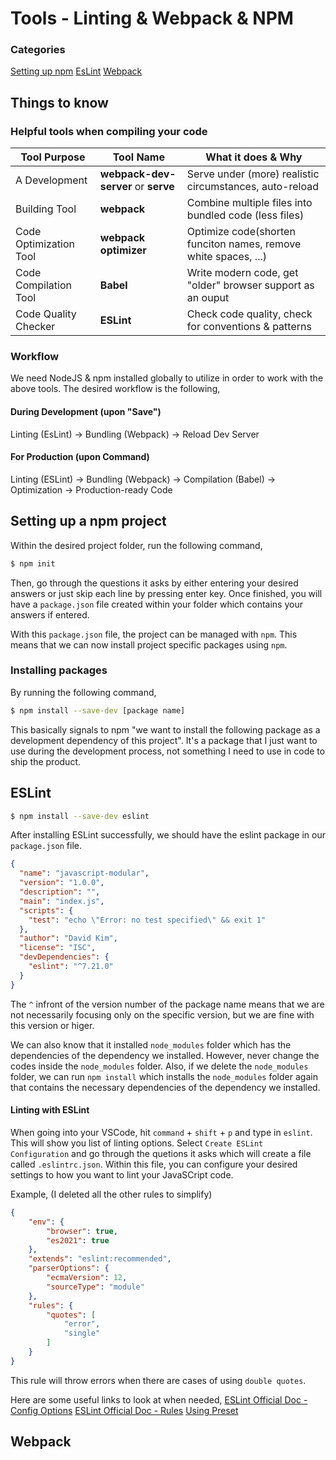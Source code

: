 # Tools - Linting & Webpack & NPM

### Categories
[Setting up npm](#setting-up-a-npm-project)
[EsLint](#eslint)
[Webpack](#webpack)

## Things to know

### Helpful tools when compiling your code

| **Tool Purpose** | **Tool Name** | **What it does & Why** | 
| ------------ |---------- | ------------------ |
| A Development | **webpack-dev-server** or **serve** | Serve under (more) realistic circumstances, auto-reload |
| Building Tool | **webpack** | Combine multiple files into bundled code (less files) |
| Code Optimization Tool | **webpack optimizer** | Optimize code(shorten funciton names, remove white spaces, ...) |
| Code Compilation Tool | **Babel** | Write modern code, get "older" browser support as an ouput |
| Code Quality Checker | **ESLint** | Check code quality, check for conventions & patterns |

### Workflow

We need NodeJS & npm installed globally to utilize in order to work with the above tools.
The desired workflow is the following,

#### During Development (upon "Save")
Linting (EsLint) -> Bundling (Webpack) -> Reload Dev Server

#### For Production (upon Command)
Linting (ESLint) -> Bundling (Webpack) -> Compilation (Babel) -> Optimization -> Production-ready Code

## Setting up a npm project

Within the desired project folder, run the following command,
```bash
$ npm init
```
Then, go through the questions it asks by either entering your desired answers or just skip each line by pressing enter key.
Once finished, you will have a `package.json` file created within your folder which contains your answers if entered.

With this `package.json` file, the project can be managed with `npm`. This means that we can now install project specific packages using `npm`.

### Installing packages

By running the following command,
```bash
$ npm install --save-dev [package name]
```
This basically signals to npm "we want to install the following package as a development dependency of this project". It's a package that I just want to use during the development process, not something I need to use in code to ship the product.

## ESLint 
```bash
$ npm install --save-dev eslint
```

After installing ESLint successfully, we should have the eslint package in our `package.json` file.
```json
{
  "name": "javascript-modular",
  "version": "1.0.0",
  "description": "",
  "main": "index.js",
  "scripts": {
    "test": "echo \"Error: no test specified\" && exit 1"
  },
  "author": "David Kim",
  "license": "ISC",
  "devDependencies": {
    "eslint": "^7.21.0"
  }
}
```

The `^` infront of the version number of the package name means that we are not necessarily focusing only on the specific version, but we are fine with this version or higer.

We can also know that it installed `node_modules` folder which has the dependencies of the dependency we installed. However, never change the codes inside the `node_modules` folder. Also, if we delete the `node_modules` folder, we can run `npm install` which installs the `node_modules` folder again that contains the necessary dependencies of the dependency we installed.

#### Linting with ESLint

When going into your VSCode, hit `command` + `shift` + `p` and type in `eslint`. This will show you list of linting options. Select `Create ESLint Configuration` and go through the quetions it asks which will create a file called `.eslintrc.json`. Within this file, you can configure your desired settings to how you want to lint your JavaSCript code. 

Example, (I deleted all the other rules to simplify)
```json
{
    "env": {
        "browser": true,
        "es2021": true
    },
    "extends": "eslint:recommended",
    "parserOptions": {
        "ecmaVersion": 12,
        "sourceType": "module"
    },
    "rules": {
        "quotes": [
            "error",
            "single"
        ]
    }
}
```

This rule will throw errors when there are cases of using `double quotes`.

Here are some useful links to look at when needed,
[ESLint Official Doc - Config Options](https://eslint.org/docs/user-guide/configuring/)
[ESLint Official Doc - Rules](https://eslint.org/docs/rules/)
[Using Preset](https://www.npmjs.com/search?q=eslint-config)


## Webpack